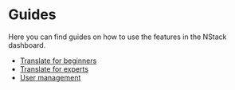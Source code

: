 # Guides
Here you can find guides on how to use the features in the NStack dashboard.

* [Translate for beginners](https://docs.google.com/document/d/1rPLihtBuoPsxFoA44NruSvkh1ICE7-CbGvgdorFeoVk/edit?usp=sharing)  
* [Translate for experts](https://docs.google.com/document/d/1LZt4M9_hYy-gJ77Qlv9_Iux7AgVylxXPp-udJEY0I2s/edit?usp=sharing)
* [User management](https://docs.google.com/document/d/1L_XD0pCE2oxf_UcxAbNU2-aEXfby9r_F6ESenPRYBag/edit?usp=sharing)